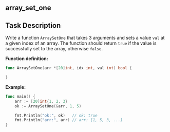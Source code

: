 ## array_set_one

## Task Description

Write a function `ArraySetOne` that takes 3 arguments and sets a value `val` at a given index of an array. The function should return `true` if the value is successfully set to the array, otherwise `false`.

**Function definition:**

```go
func ArraySetOne(arr *[20]int, idx int, val int) bool {

}
```

**Example:**

```go
func main() {
    arr := [20]int{1, 2, 3}
    ok := ArraySetOne(&arr, 1, 5)

    fmt.Println("ok:", ok)   // ok: true
    fmt.Println("arr:", arr) // arr: [1, 5, 3, ...]
}
```
